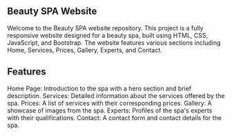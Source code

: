 ## Beauty SPA Website
Welcome to the Beauty SPA website repository. This project is a fully responsive website designed for a beauty spa, built using HTML, CSS, JavaScript, and Bootstrap. The website features various sections including Home, Services, Prices, Gallery, Experts, and Contact.
## Features
Home Page: Introduction to the spa with a hero section and brief description.
Services: Detailed information about the services offered by the spa.
Prices: A list of services with their corresponding prices.
Gallery: A showcase of images from the spa.
Experts: Profiles of the spa's experts with their qualifications.
Contact: A contact form and contact details for the spa.
